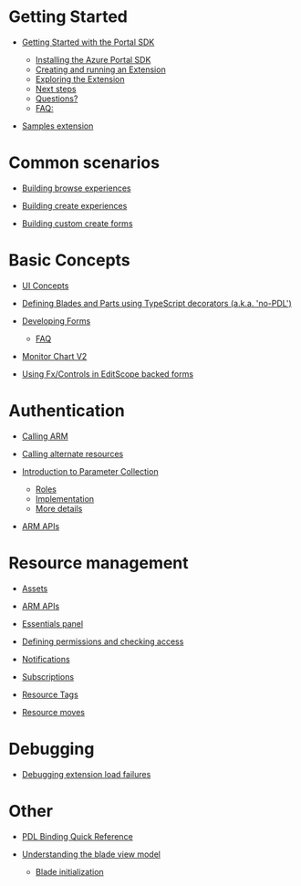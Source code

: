 
<a name="getting-started"></a>
# Getting Started

* [Getting Started with the Portal SDK](top-extensions-getting-started.md#getting-started-with-the-portal-sdk)
    * [Installing the Azure Portal SDK](top-extensions-getting-started.md#installing-the-azure-portal-sdk)
    * [Creating and running an Extension](top-extensions-getting-started.md#creating-and-running-an-extension)
    * [Exploring the Extension](top-extensions-getting-started.md#exploring-the-extension)
    * [Next steps](top-extensions-getting-started.md#next-steps)
    * [Questions?](top-extensions-getting-started.md#questions)
    * [FAQ:](top-extensions-getting-started.md#faq)

* [Samples extension](portalfx-sample-extensions.md#samples-extension)


<a name="common-scenarios"></a>
# Common scenarios
* [Building browse experiences](portalfx-browse.md#building-browse-experiences)

* [Building create experiences](portalfx-create.md#building-create-experiences)
* [Building custom create forms](portalfx-create.md#building-custom-create-forms)


<a name="basic-concepts"></a>
# Basic Concepts
* [UI Concepts](portalfx-ui-concepts.md#ui-concepts)

* [Defining Blades and Parts using TypeScript decorators (a.k.a. 'no-PDL')](portalfx-no-pdl-programming.md#defining-blades-and-parts-using-typescript-decorators-a-k-a-no-pdl)



* [Developing Forms](portalfx-forms.md#developing-forms)
    * [FAQ](portalfx-forms.md#faq)


* [Monitor Chart V2](portalfx-controls-monitor-chart-v2.md#monitor-chart-v2)


* [Using Fx/Controls in EditScope backed forms](portalfx-fxcontrols-editscope-forms.md#using-fx-controls-in-editscope-backed-forms)


<a name="authentication"></a>
# Authentication
* [Calling ARM](portalfx-authentication.md#calling-arm)
* [Calling alternate resources](portalfx-authentication.md#calling-alternate-resources)


* [Introduction to Parameter Collection](portalfx-parameter-collection-overview.md#introduction-to-parameter-collection)
    * [Roles](portalfx-parameter-collection-overview.md#roles)
    * [Implementation](portalfx-parameter-collection-overview.md#implementation)
    * [More details](portalfx-parameter-collection-overview.md#more-details)

* [ARM APIs](portalfx-provisioning-arm.md#arm-apis)


<a name="resource-management"></a>
# Resource management
* [Assets](portalfx-assets.md#assets)

* [ARM APIs](portalfx-provisioning-arm.md#arm-apis)

* [Essentials panel](portalfx-essentials.md#essentials-panel)


* [Defining permissions and checking access](portalfx-permissions.md#defining-permissions-and-checking-access)

* [Notifications](portalfx-notifications.md#notifications)

* [Subscriptions](portalfx-subscriptions.md#subscriptions)

* [Resource Tags](portalfx-tags.md#resource-tags)

* [Resource moves](portalfx-resourcemove.md#resource-moves)



<a name="debugging"></a>
# Debugging

* [Debugging extension load failures](portalfx-debugging-extension-load-failures.md#debugging-extension-load-failures)



<a name="other"></a>
# Other
* [PDL Binding Quick Reference](portalfx-binding-reference.md#pdl-binding-quick-reference)

* [Understanding the blade view model](portalfx-blade-viewmodel.md#understanding-the-blade-view-model)
    * [Blade initialization](portalfx-blade-viewmodel.md#blade-initialization)



